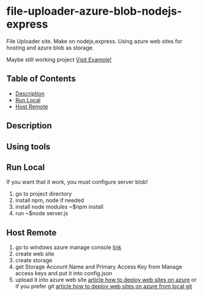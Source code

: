 # file-uploader-azure-blob-nodejs-express
File Uploader site. Make on nodejs,express.
Using azure web sites for hosting and azure blob as storage.


Maybe still working project
[Visit Example!](http://shenazure.azurewebsites.net/)

## Table of Contents
- [Description](#description)
- [Run Local](#runlocal)
- [Host Remote](#howto)

## Description

## Using tools


## Run Local
If you want that it work, you must configure server blob!

1. go to project directory
2. install npm, node if needed
3. install node modules ~$npm install
4. run ~$node server.js

## Host Remote

1. go to  windows azure manage console [link](https://manage.windowsazure.com)
2. create web site
3. create storage
4. get Storage Account Name and Primary Access Key from Manage access keys  and put it into  config.json
5. upload it into azure web site [article how to deploy web sites on azure](http://azure.microsoft.com/en-us/documentation/articles/web-sites-deploy/)
     or if you prefer git [article how to deploy web sites on azure from local git](http://azure.microsoft.com/en-us/documentation/articles/web-sites-publish-source-control/)